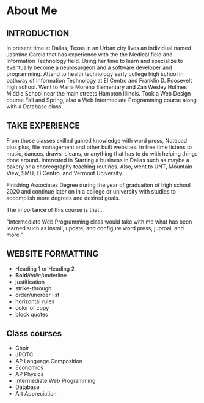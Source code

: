 # About Me
## INTRODUCTION
In present time at Dallas, Texas in an Urban city lives an individual named Jasmine Garcia that has experience with the the Medical field and Information Technology field. Using her time to learn and specialize to eventually become a neurosurgeon and a software developer and programming. Attend to health technology early college high school in pathway of Information Technology at El Centro and Franklin D. Roosevelt high school. Went to Maria Moreno Elementary and Zan Wesley Holmes Middle School near the main streets Hampton Illinois. Took a Web Design course Fall and Spring, also a Web Intermediate Programming course along with a Database class.

## TAKE EXPERIENCE
From those classes skilled gained knowledge with word press, Notepad plus plus, file management and other built websites. In free time listens to music, dances, draws, cleans, or anything that has to do with helping things done around. Interested in Starting a business in Dallas such as maybe a bakery or a choreography teaching routines. Also, went to UNT, Mountain View, SMU, El Centro, and Vermont University.

Finishing Associates Degree during the year of graduation of high school 2020 and continue later on in a college or university with studies to accomplish more degrees and desired goals.

 

The importance of this course is that...
 

“Intermediate Web Programming class would take with me what has been learned such as install, update, and configure word press, juproal, and more.”

## WEBSITE FORMATTING
* Heading 1 or Heading 2
* **Bold**/*italic*/underline
* justification
* strike-through
* order/unorder list
* horizontal rules
* color of copy
* block quotes

## Class courses
* Choir
* JROTC
* AP Language Composition
* Economics
* AP Physics
* Intermediate Web Programming
* Database
* Art Appreciation
